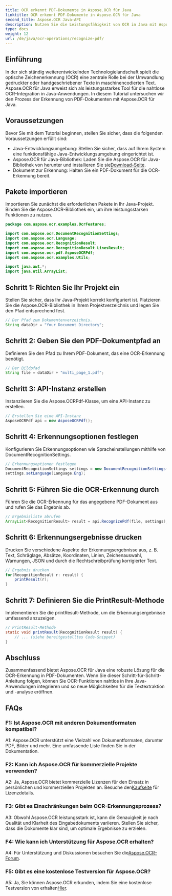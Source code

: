 ```yaml
---
title: OCR erkennt PDF-Dokumente in Aspose.OCR für Java
linktitle: OCR erkennt PDF-Dokumente in Aspose.OCR für Java
second_title: Aspose.OCR Java-API
description: Nutzen Sie die Leistungsfähigkeit von OCR in Java mit Aspose.OCR. Erkennen Sie mühelos Text in PDF-Dokumenten. Steigern Sie Ihre Anwendungen mit Präzision und Geschwindigkeit.
type: docs
weight: 12
url: /de/java/ocr-operations/recognize-pdf/
---
```

## Einführung

In der sich ständig weiterentwickelnden Technologielandschaft spielt die optische Zeichenerkennung (OCR) eine zentrale Rolle bei der Umwandlung gedruckter oder handgeschriebener Texte in maschinencodierten Text. Aspose.OCR für Java erweist sich als leistungsstarkes Tool für die nahtlose OCR-Integration in Java-Anwendungen. In diesem Tutorial untersuchen wir den Prozess der Erkennung von PDF-Dokumenten mit Aspose.OCR für Java.

## Voraussetzungen

Bevor Sie mit dem Tutorial beginnen, stellen Sie sicher, dass die folgenden Voraussetzungen erfüllt sind:

- Java-Entwicklungsumgebung: Stellen Sie sicher, dass auf Ihrem System eine funktionsfähige Java-Entwicklungsumgebung eingerichtet ist.
-  Aspose.OCR für Java-Bibliothek: Laden Sie die Aspose.OCR für Java-Bibliothek von herunter und installieren Sie sie[Download-Seite](https://releases.aspose.com/ocr/java/).
- Dokument zur Erkennung: Halten Sie ein PDF-Dokument für die OCR-Erkennung bereit.

## Pakete importieren

Importieren Sie zunächst die erforderlichen Pakete in Ihr Java-Projekt. Binden Sie die Aspose.OCR-Bibliothek ein, um ihre leistungsstarken Funktionen zu nutzen.

```java
package com.aspose.ocr.examples.OcrFeatures;

import com.aspose.ocr.DocumentRecognitionSettings;
import com.aspose.ocr.Language;
import com.aspose.ocr.RecognitionResult;
import com.aspose.ocr.RecognitionResult.LinesResult;
import com.aspose.ocr.pdf.AsposeOCRPdf;
import com.aspose.ocr.examples.Utils;

import java.awt.*;
import java.util.ArrayList;
```

## Schritt 1: Richten Sie Ihr Projekt ein

Stellen Sie sicher, dass Ihr Java-Projekt korrekt konfiguriert ist. Platzieren Sie die Aspose.OCR-Bibliothek in Ihrem Projektverzeichnis und legen Sie den Pfad entsprechend fest.

```java
// Der Pfad zum Dokumentenverzeichnis.
String dataDir = "Your Document Directory";
```

## Schritt 2: Geben Sie den PDF-Dokumentpfad an

Definieren Sie den Pfad zu Ihrem PDF-Dokument, das eine OCR-Erkennung benötigt.

```java
// Der Bildpfad
String file = dataDir + "multi_page_1.pdf";
```

## Schritt 3: API-Instanz erstellen

Instanziieren Sie die Aspose.OCRPdf-Klasse, um eine API-Instanz zu erstellen.

```java
// Erstellen Sie eine API-Instanz
AsposeOCRPdf api = new AsposeOCRPdf();
```

## Schritt 4: Erkennungsoptionen festlegen

Konfigurieren Sie Erkennungsoptionen wie Spracheinstellungen mithilfe von DocumentRecognitionSettings.

```java
// Erkennungsoptionen festlegen
DocumentRecognitionSettings settings = new DocumentRecognitionSettings(2);
settings.setLanguage(Language.Eng);
```

## Schritt 5: Führen Sie die OCR-Erkennung durch

Führen Sie die OCR-Erkennung für das angegebene PDF-Dokument aus und rufen Sie das Ergebnis ab.

```java
// Ergebnisliste abrufen
ArrayList<RecognitionResult> result = api.RecognizePdf(file, settings);
```

## Schritt 6: Erkennungsergebnisse drucken

Drucken Sie verschiedene Aspekte der Erkennungsergebnisse aus, z. B. Text, Schräglage, Absätze, Koordinaten, Linien, Zeichenauswahl, Warnungen, JSON und durch die Rechtschreibprüfung korrigierter Text.

```java
// Ergebnis drucken
for(RecognitionResult r: result) {
    printResult(r);
}
```

## Schritt 7: Definieren Sie die PrintResult-Methode

Implementieren Sie die printResult-Methode, um die Erkennungsergebnisse umfassend anzuzeigen.

```java
// PrintResult-Methode
static void printResult(RecognitionResult result) {
    // ... (siehe bereitgestelltes Code-Snippet)
}
```

## Abschluss

Zusammenfassend bietet Aspose.OCR für Java eine robuste Lösung für die OCR-Erkennung in PDF-Dokumenten. Wenn Sie dieser Schritt-für-Schritt-Anleitung folgen, können Sie OCR-Funktionen nahtlos in Ihre Java-Anwendungen integrieren und so neue Möglichkeiten für die Textextraktion und -analyse eröffnen.

## FAQs

### F1: Ist Aspose.OCR mit anderen Dokumentformaten kompatibel?

A1: Aspose.OCR unterstützt eine Vielzahl von Dokumentformaten, darunter PDF, Bilder und mehr. Eine umfassende Liste finden Sie in der Dokumentation.

### F2: Kann ich Aspose.OCR für kommerzielle Projekte verwenden?

 A2: Ja, Aspose.OCR bietet kommerzielle Lizenzen für den Einsatz in persönlichen und kommerziellen Projekten an. Besuche den[Kaufseite](https://purchase.aspose.com/buy) für Lizenzdetails.

### F3: Gibt es Einschränkungen beim OCR-Erkennungsprozess?

A3: Obwohl Aspose.OCR leistungsstark ist, kann die Genauigkeit je nach Qualität und Klarheit des Eingabedokuments variieren. Stellen Sie sicher, dass die Dokumente klar sind, um optimale Ergebnisse zu erzielen.

### F4: Wie kann ich Unterstützung für Aspose.OCR erhalten?

 A4: Für Unterstützung und Diskussionen besuchen Sie die[Aspose.OCR-Forum](https://forum.aspose.com/c/ocr/16).

### F5: Gibt es eine kostenlose Testversion für Aspose.OCR?

 A5: Ja, Sie können Aspose.OCR erkunden, indem Sie eine kostenlose Testversion von erhalten[Hier](https://releases.aspose.com/).